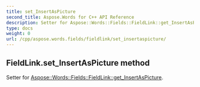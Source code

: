 ```yaml
---
title: set_InsertAsPicture
second_title: Aspose.Words for C++ API Reference
description: Setter for Aspose::Words::Fields::FieldLink::get_InsertAsPicture. 
type: docs
weight: 0
url: /cpp/aspose.words.fields/fieldlink/set_insertaspicture/
---
```

## FieldLink.set_InsertAsPicture method


Setter for [Aspose::Words::Fields::FieldLink::get_InsertAsPicture](./get_insertaspicture/).


